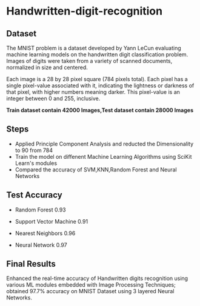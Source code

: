 # Handwritten-digit-recognition

## Dataset  
The MNIST problem is a dataset developed by Yann LeCun evaluating machine learning models on the handwritten digit classification problem.
Images of digits were taken from a variety of scanned documents, normalized in size and centered.

Each image is a 28 by 28 pixel square (784 pixels total). Each pixel has a single pixel-value associated with it, indicating the lightness or darkness of that pixel, with higher numbers meaning darker. This pixel-value is an integer between 0 and 255, inclusive.

**Train dataset contain 42000 Images,Test dataset contain 28000 Images**

 ## Steps
- Applied Principle Component Analysis and reducted the Dimensionality to 90 from 784
- Train the model on diffenent Machine Learning Algorithms using SciKit Learn's modules
- Compared the accuracy of SVM,KNN,Random Forest and Neural Networks


## Test Accuracy   
- Random Forest 0.93

- Support Vector Machine 0.91

- Nearest Neighbors 0.96

- Neural Network 0.97

## Final Results
Enhanced the real-time accuracy of Handwritten digits recognition using various ML modules embedded with Image Processing Techniques; obtained 97.7% accuracy on MNIST Dataset using 3 layered Neural Networks.
